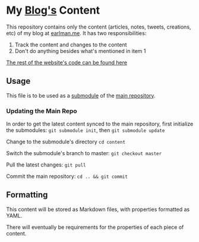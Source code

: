 # My [Blog's](https://earlman.me) Content

This repository contains only the content (articles, notes, tweets, creations, etc) of my blog at [earlman.me](https://earlman.me). It has two responsibilities:

1) Track the content and changes to the content
2) Don't do anything besides what's mentioned in item 1

[The rest of the website's code can be found here](https://github.com/earlman/me)

## Usage

This file is to be used as a [submodule](https://git-scm.com/book/en/v2/Git-Tools-Submodules) of the [main repository](https://github.com/earlman/me).

### Updating the Main Repo

In order to get the latest content synced to the main repository, first initialize the submodules: `git submodule init`, then `git submodule update`

Change to the submodule's directory `cd content`

Switch the submodule's branch to master: `git checkout master`

Pull the latest changes: `git pull`

Commit the main repository: `cd .. && git commit`

## Formatting

This content will be stored as Markdown files, with properties formatted as YAML.

There will eventually be requirements for the properties of each piece of content.
